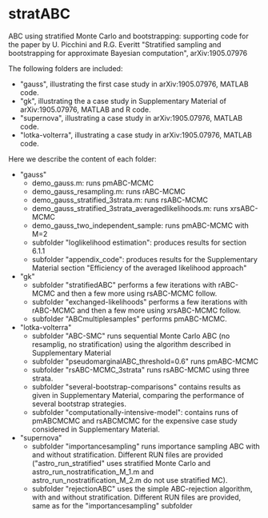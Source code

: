 # stratABC
ABC using stratified Monte Carlo and bootstrapping: supporting code for the paper by 
U. Picchini and R.G. Everitt "Stratified sampling and bootstrapping for approximate Bayesian computation", arXiv:1905.07976

The following folders are included:
- "gauss", illustrating the first case study in arXiv:1905.07976, MATLAB code.
- "gk", illustrating the a case study in Supplementary Material of arXiv:1905.07976, MATLAB and R code.
- "supernova", illustrating a case study in arXiv:1905.07976, MATLAB code.
- "lotka-volterra", illustrating a case study in arXiv:1905.07976, MATLAB code.

Here we describe the content of each folder:
- "gauss"
    - demo_gauss.m: runs pmABC-MCMC
    - demo_gauss_resampling.m: runs rABC-MCMC
    - demo_gauss_stratified_3strata.m: runs rsABC-MCMC
    - demo_gauss_stratified_3strata_averagedlikelihoods.m: runs xrsABC-MCMC
    - demo_gauss_two_independent_sample: runs pmABC-MCMC with M=2
    - subfolder "loglikelihood estimation": produces results for section 6.1.1
    - subfolder "appendix_code": produces results for the Supplementary Material section "Efficiency of the averaged likelihood approach" 
- "gk"
    - subfolder "stratifiedABC" performs a few iterations with rABC-MCMC and then a few more using rsABC-MCMC follow.
    - subfolder "exchanged-likelihoods" performs a few iterations with rABC-MCMC and then a few more using xrsABC-MCMC follow.
    - subfolder "ABCmultiplesamples" performs pmABC-MCMC.
- "lotka-volterra" 
    - subfolder "ABC-SMC" runs sequential Monte Carlo ABC (no resamplig, no stratification) using the algorithm described in Supplementary Material
    - subfolder "pseudomarginalABC_threshold=0.6" runs pmABC-MCMC
    - subfolder "rsABC-MCMC_3strata" runs rsABC-MCMC using three strata.
    - subfolder "several-bootstrap-comparisons" contains results as given in Supplementary Material, comparing the performance of several bootstrap strategies.
    - subfolder "computationally-intensive-model": contains runs of pmABCMCMC and rsABCMCMC for the expensive case study considered in Supplementary Material. 
- "supernova"
    - subfolder "importancesampling" runs importance sampling ABC with and without stratification. Different RUN files are provided ("astro_run_stratified" uses stratified Monte Carlo and astro_run_nostratification_M_1.m  and astro_run_nostratification_M_2.m do not use stratified MC).
    - subfolder "rejectionABC" uses the simple ABC-rejection algorithm, with and without stratification. Different RUN files are provided, same as for the "importancesampling" subfolder
